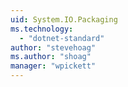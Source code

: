 ```yaml
---
uid: System.IO.Packaging
ms.technology: 
  - "dotnet-standard"
author: "stevehoag"
ms.author: "shoag"
manager: "wpickett"
---
```

